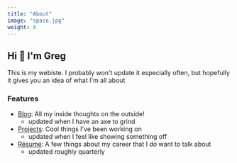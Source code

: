 ```yaml
---
title: "About"
image: "space.jpg"
weight: 8
---
```


## Hi 👋 I'm Greg

This is my webiste. I probably won't update it especially often, but hopefully it gives you an idea of what I'm all about

### Features

* [Blog](/blog): All my inside thoughts on the outside! 
  * updated when I have an axe to grind
* [Projects](/projects): Cool things I've been working on
  * updated when I feel like showing something off
* [Résumé](/static/internet_facing_resume_last_updated_july_2021.pdf): A few things about my career that I _do_ want to talk about
  * updated roughly quarterly
